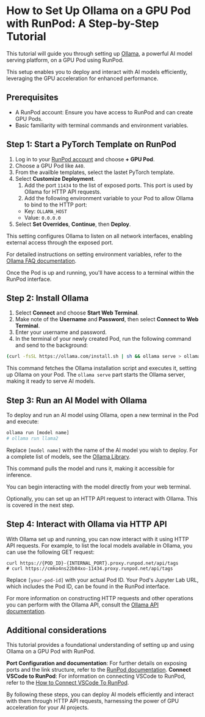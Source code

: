 # How to Set Up Ollama on a GPU Pod with RunPod: A Step-by-Step Tutorial

This tutorial will guide you through setting up [Ollama](https://ollama.com), a powerful AI model serving platform, on a GPU Pod using RunPod.

This setup enables you to deploy and interact with AI models efficiently, leveraging the GPU acceleration for enhanced performance.

## Prerequisites

- A RunPod account: Ensure you have access to RunPod and can create GPU Pods.
- Basic familiarity with terminal commands and environment variables.

## Step 1: Start a PyTorch Template on RunPod

1. Log in to your [RunPod account](https://www.runpod.io/console/pods) and choose **+ GPU Pod**.
2. Choose a GPU Pod like `A40`.
3. From the availble templates, select the lastet PyTorch template.
4. Select **Customize Deployment**.
   1. Add the port `11434` to the list of exposed ports. This port is used by Ollama for HTTP API requests.
   2. Add the following environment variable to your Pod to allow Ollama to bind to the HTTP port:
   - Key: `OLLAMA_HOST`
   - Value: `0.0.0.0`
5. Select **Set Overrides**, **Continue**, then **Deploy**.

This setting configures Ollama to listen on all network interfaces, enabling external access through the exposed port.

For detailed instructions on setting environment variables, refer to the [Ollama FAQ documentation](https://github.com/ollama/ollama/blob/main/docs/faq.md#setting-environment-variables-on-linux).

Once the Pod is up and running, you'll have access to a terminal within the RunPod interface.

## Step 2: Install Ollama

1. Select **Connect** and choose **Start Web Terminal**.
2. Make note of the **Username** and **Password**, then select **Connect to Web Terminal**.
3. Enter your username and password.
4. In the terminal of your newly created Pod, run the following command and send to the background:

```bash
(curl -fsSL https://ollama.com/install.sh | sh && ollama serve > ollama.log 2>&1) &
```

This command fetches the Ollama installation script and executes it, setting up Ollama on your Pod.
The `ollama serve` part starts the Ollama server, making it ready to serve AI models.

## Step 3: Run an AI Model with Ollama

To deploy and run an AI model using Ollama, open a new terminal in the Pod and execute:

```bash
ollama run [model name]
# ollama run llama2
```

Replace `[model name]` with the name of the AI model you wish to deploy.
For a complete list of models, see the [Ollama Library](https://ollama.com/library).

This command pulls the model and runs it, making it accessible for inference.

You can begin interacting with the model directly from your web terminal.

Optionally, you can set up an HTTP API request to interact with Ollama.
This is covered in the next step.


## Step 4: Interact with Ollama via HTTP API

With Ollama set up and running, you can now interact with it using HTTP API requests.
For example, to list the local models available in Ollama, you can use the following GET request:

```
curl https://{POD_ID}-{INTERNAL_PORT}.proxy.runpod.net/api/tags
# curl https://cmko4ns22b84xo-11434.proxy.runpod.net/api/tags
```

Replace `[your-pod-id]` with your actual Pod ID. Your Pod's Jupyter Lab URL, which includes the Pod ID, can be found in the RunPod interface.

For more information on constructing HTTP requests and other operations you can perform with the Ollama API, consult the [Ollama API documentation](https://github.com/ollama/ollama/blob/main/docs/api.md).

## Additional considerations

This tutorial provides a foundational understanding of setting up and using Ollama on a GPU Pod with RunPod.

**Port Configuration and documentation**: For further details on exposing ports and the link structure, refer to the [RunPod documentation](/pods/configuration/expose-ports).
**Connect VSCode to RunPod**: For information on connecting VSCode to RunPod, refer to the [How to Connect VSCode To RunPod]([/pods/configuration/vscode](https://blog.runpod.io/how-to-connect-vscode-to-runpod/)).


By following these steps, you can deploy AI models efficiently and interact with them through HTTP API requests, harnessing the power of GPU acceleration for your AI projects.